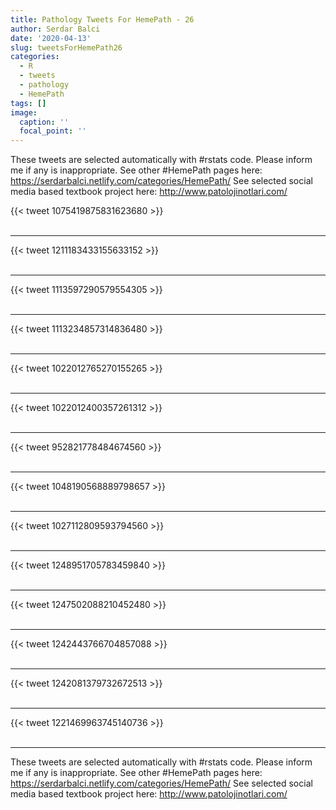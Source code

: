 ```yaml
---
title: Pathology Tweets For HemePath - 26
author: Serdar Balci
date: '2020-04-13'
slug: tweetsForHemePath26
categories:
  - R
  - tweets
  - pathology
  - HemePath
tags: []
image:
  caption: ''
  focal_point: ''
---
```



These tweets are selected automatically with #rstats code. Please inform me if any is inappropriate.
See other #HemePath pages here: https://serdarbalci.netlify.com/categories/HemePath/ 
See selected social media based textbook project here: http://www.patolojinotlari.com/

{{< tweet 1075419875831623680 >}}
<br>
<br>
<hr>
{{< tweet 1211183433155633152 >}}
<br>
<br>
<hr>
{{< tweet 1113597290579554305 >}}
<br>
<br>
<hr>
{{< tweet 1113234857314836480 >}}
<br>
<br>
<hr>
{{< tweet 1022012765270155265 >}}
<br>
<br>
<hr>
{{< tweet 1022012400357261312 >}}
<br>
<br>
<hr>
{{< tweet 952821778484674560 >}}
<br>
<br>
<hr>
{{< tweet 1048190568889798657 >}}
<br>
<br>
<hr>
{{< tweet 1027112809593794560 >}}
<br>
<br>
<hr>
{{< tweet 1248951705783459840 >}}
<br>
<br>
<hr>
{{< tweet 1247502088210452480 >}}
<br>
<br>
<hr>
{{< tweet 1242443766704857088 >}}
<br>
<br>
<hr>
{{< tweet 1242081379732672513 >}}
<br>
<br>
<hr>
{{< tweet 1221469963745140736 >}}
<br>
<br>
<hr>


These tweets are selected automatically with #rstats code. Please inform me if any is inappropriate.
See other #HemePath pages here: https://serdarbalci.netlify.com/categories/HemePath/ 
See selected social media based textbook project here: http://www.patolojinotlari.com/
